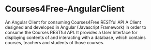 # Courses4Free-AngularClient
An Angular Client for consuming Courses4Free RESTful API 
A Client designed and developed in Angular (Javascript Framework) in order to consume the Courses RESTful API. It provides a User Interface for displaying contents of and interacting with a database, which contains courses, teachers and students of those courses.

